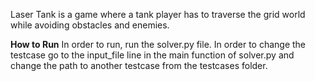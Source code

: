 Laser Tank is a game where a tank player has to traverse the grid world while avoiding obstacles and enemies. 

**How to Run**
In order to run, run the solver.py file. In order to change the testcase go to the input_file line in the main function of solver.py and change the path to another testcase from the testcases folder.
